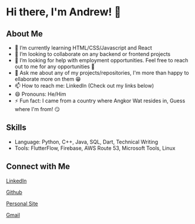 # Hi there, I'm Andrew! 👋

## About Me
- 🌱 I’m currently learning HTML/CSS/Javascript and React
- 👯 I’m looking to collaborate on any backend or frontend projects
- 🤔 I’m looking for help with employment opportunities. Feel free to reach out to me for any opportunities 🤝
- 💬 Ask me about any of my projects/repositories, I'm more than happy to ellaborate more on them 😁
- 📫 How to reach me: LinkedIn (Check out my links below)
- 😄 Pronouns: He/Him
- ⚡ Fun fact: I came from a country where Angkor Wat resides in, Guess where I'm from! 😏

## Skills
- Language: Python, C++, Java, SQL, Dart, Technical Writing
- Tools: FlutterFlow, Firebase, AWS Route 53, Microsoft Tools, Linux

## Connect with Me
[LinkedIn][2]

[Github][3]

[Personal Site][4]

[Gmail][5]


<!-- Links to your social media accounts -->

[2]: https://www.linkedin.com/in/kimhour-chou-a2a13a19a/
[3]: https://github.com/andrewchou949
[4]: https://andrewkhchou.com
[5]: andrewchou949@gmail.com


<!-- You can add or remove sections according to your needs -->
